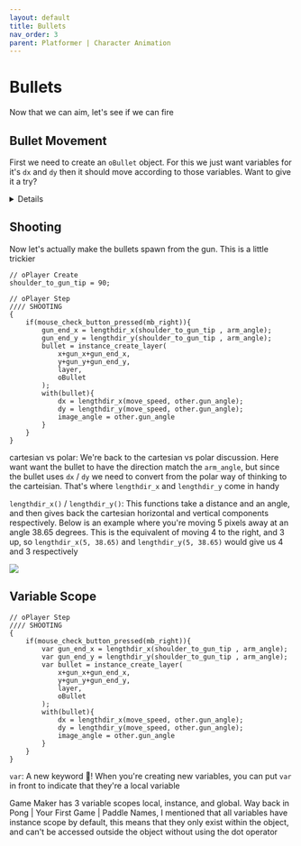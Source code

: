 ```yaml
---
layout: default
title: Bullets
nav_order: 3
parent: Platformer | Character Animation
---
```


# Bullets

Now that we can aim, let's see if we can fire

## Bullet Movement

First we need to create an ``oBullet`` object. For this we just want variables for it's ``dx`` and ``dy`` then it should move according to those variables. Want to give it a try?

<details data-summary="How to make bullets move in a single direction using dx/dy?" markdown="1">

```
// oBullet Create Event
image_speed = 0;
move_speed = 10;
dx = 0;
dy = 0;

//// oBullet Step Event
x += dx;
y += dy;
```

Yep, that's it, no rocket science

``image_speed = 0;``: If you tested the game you probably noticed the bullet was animated. I'm starting the animation speed at 0 to stop this

``move_speed = 10;``: This is a variable we're not ready to use yet, but it'll come in handy later when we're ready to set dx and dy

</details>

## Shooting

Now let's actually make the bullets spawn from the gun. This is a little trickier

```
// oPlayer Create
shoulder_to_gun_tip = 90;

// oPlayer Step
//// SHOOTING
{
	if(mouse_check_button_pressed(mb_right)){
		gun_end_x = lengthdir_x(shoulder_to_gun_tip , arm_angle);
		gun_end_y = lengthdir_y(shoulder_to_gun_tip , arm_angle);
		bullet = instance_create_layer(
			x+gun_x+gun_end_x,
			y+gun_y+gun_end_y,
			layer,
			oBullet
		);
		with(bullet){
			dx = lengthdir_x(move_speed, other.gun_angle);
			dy = lengthdir_y(move_speed, other.gun_angle);
			image_angle = other.gun_angle
		}
	}
}
```

cartesian vs polar: We're back to the cartesian vs polar discussion. Here want want the bullet to have the direction match the ``arm_angle``, but since the bullet uses ``dx`` / ``dy`` we need to convert from the polar way of thinking to the carteisian. That's where ``lengthdir_x`` and ``lengthdir_y`` come in handy

``lengthdir_x()`` / ``lengthdir_y()``: This functions take a distance and an angle, and then gives back the cartesian horizontal and vertical components respectively. Below is an example where you're moving 5 pixels away at an angle 38.65 degrees. This is the equivalent of moving 4 to the right, and 3 up, so ``lengthdir_x(5, 38.65)`` and ``lengthdir_y(5, 38.65)`` would give us 4 and 3 respectively

![](../../images/platformer/lengthdir.png)

## Variable Scope

```
// oPlayer Step
//// SHOOTING
{
	if(mouse_check_button_pressed(mb_right)){
		var gun_end_x = lengthdir_x(shoulder_to_gun_tip , arm_angle);
		var gun_end_y = lengthdir_y(shoulder_to_gun_tip , arm_angle);
		var bullet = instance_create_layer(
			x+gun_x+gun_end_x,
			y+gun_y+gun_end_y,
			layer,
			oBullet
		);
		with(bullet){
			dx = lengthdir_x(move_speed, other.gun_angle);
			dy = lengthdir_y(move_speed, other.gun_angle);
			image_angle = other.gun_angle
		}
	}
}
```


``var``: A new keyword 🎉! When you're creating new variables, you can put ``var`` in front to indicate that they're a local variable

Game Maker has 3 variable scopes local, instance, and global. Way back in Pong | Your First Game | Paddle Names, I mentioned that all variables have instance scope by default, this means that they only exist within the object, and can't be accessed outside the object without using the dot operator
